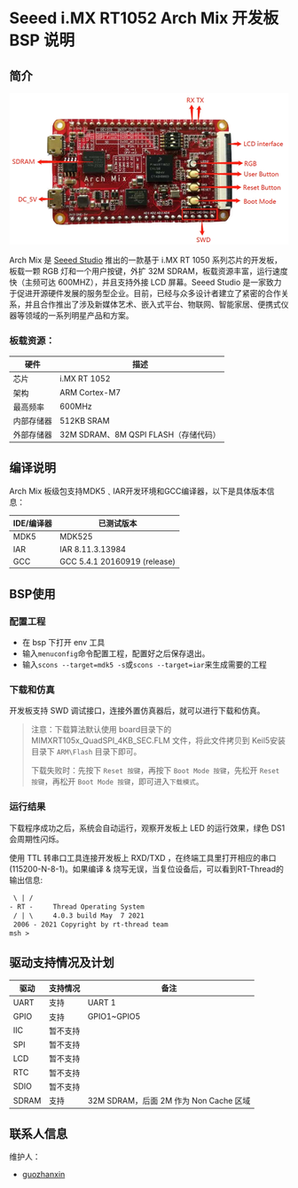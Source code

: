 #  Seeed i.MX RT1052 Arch Mix 开发板 BSP 说明

## 简介

![Arch_Mix](figures/Arch_Mix.jpg)

Arch Mix 是 [Seeed Studio](https://www.seeedstudio.com/) 推出的一款基于 i.MX RT 1050 系列芯片的开发板，板载一颗 RGB 灯和一个用户按键，外扩 32M SDRAM，板载资源丰富，运行速度快（主频可达 600MHZ），并且支持外接 LCD 屏幕。Seeed Studio 是一家致力于促进开源硬件发展的服务型企业。目前，已经与众多设计者建立了紧密的合作关系，并且合作推出了涉及新媒体艺术、嵌入式平台、物联网、智能家居、便携式仪器等领域的一系列明星产品和方案。

### 板载资源：

| 硬件 | 描述 |
| ---- | ---- |
| 芯片 | i.MX RT 1052 |
| 架构 | ARM Cortex-M7 |
| 最高频率 | 600MHz |
| 内部存储器 | 512KB  SRAM |
| 外部存储器 | 32M SDRAM、8M QSPI FLASH（存储代码） |

## 编译说明

Arch Mix 板级包支持MDK5﹑IAR开发环境和GCC编译器，以下是具体版本信息：

| IDE/编译器 | 已测试版本 |
| ---------- | --------- |
| MDK5 | MDK525 |
| IAR | IAR 8.11.3.13984 |
| GCC | GCC 5.4.1 20160919 (release) |

## BSP使用

### 配置工程

- 在 bsp 下打开 env 工具
- 输入`menuconfig`命令配置工程，配置好之后保存退出。
- 输入`scons --target=mdk5 -s`或`scons --target=iar`来生成需要的工程

### 下载和仿真

开发板支持 SWD 调试接口，连接外置仿真器后，就可以进行下载和仿真。

> 注意：下载算法默认使用 board目录下的 MIMXRT105x_QuadSPI_4KB_SEC.FLM 文件，将此文件拷贝到 Keil5安装目录下 `ARM\Flash` 目录下即可。
>
> 下载失败时：先按下 `Reset 按键`，再按下 `Boot Mode 按键`，先松开 `Reset 按键`，再松开 `Boot Mode 按键`，即可进入`下载模式`。

### 运行结果

下载程序成功之后，系统会自动运行，观察开发板上 LED 的运行效果，绿色 DS1 会周期性闪烁。

使用 TTL 转串口工具连接开发板上 RXD/TXD ，在终端工具里打开相应的串口(115200-N-8-1)。如果编译 & 烧写无误，当复位设备后，可以看到RT-Thread的输出信息:

```
 \ | /
- RT -     Thread Operating System
 / | \     4.0.3 build May  7 2021
 2006 - 2021 Copyright by rt-thread team
msh >
```

## 驱动支持情况及计划

| 驱动 | 支持情况  | 备注 |
| ------ | ----  | ------ |
| UART | 支持 | UART 1 |
| GPIO | 支持 | GPIO1~GPIO5 |
| IIC | 暂不支持 |  |
| SPI | 暂不支持 |                                        |
| LCD | 暂不支持 |  |
| RTC | 暂不支持 |  |
| SDIO | 暂不支持 |  |
| SDRAM | 支持 | 32M SDRAM，后面 2M 作为 Non Cache 区域 |

## 联系人信息

维护人：

- [guozhanxin](https://github.com/Guozhanxin)
